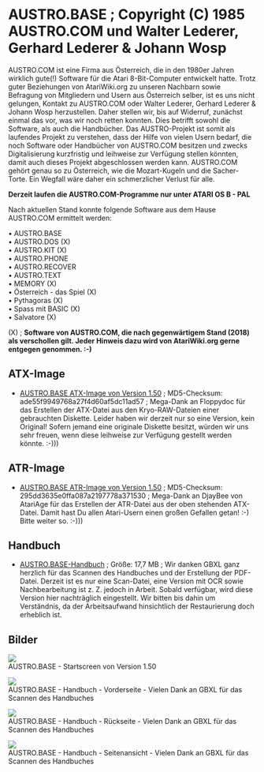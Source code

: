 # AUSTRO.BASE ; Copyright (C) 1985 AUSTRO.COM und Walter Lederer, Gerhard Lederer & Johann Wosp  
AUSTRO.COM ist eine Firma aus Österreich, die in den 1980er Jahren wirklich gute(!) Software für die Atari 8-Bit-Computer entwickelt hatte. Trotz guter Beziehungen von AtariWiki.org zu unseren Nachbarn sowie Befragung von Mitgliedern und Usern aus Österreich selber, ist es uns nicht gelungen, Kontakt zu AUSTRO.COM oder Walter Lederer, Gerhard Lederer & Johann Wosp herzustellen. Daher stellen wir, bis auf Widerruf, zunächst einmal das vor, was wir noch retten konnten. Dies betrifft sowohl die Software, als auch die Handbücher. Das AUSTRO-Projekt ist somit als laufendes Projekt zu verstehen, dass der Hilfe von vielen Usern bedarf, die noch Software oder Handbücher von AUSTRO.COM besitzen und zwecks Digitalisierung kurzfristig und leihweise zur Verfügung stellen könnten, damit auch dieses Projekt abgeschlossen werden kann. AUSTRO.COM gehört genau so zu Österreich, wie die Mozart-Kugeln und die Sacher-Torte. Ein Wegfall wäre daher ein schmerzlicher Verlust für alle.  
  
__Derzeit laufen die AUSTRO.COM-Programme nur unter ATARI OS B - PAL__  
  
Nach aktuellen Stand konnte folgende Software aus dem Hause AUSTRO.COM ermittelt werden:  
  
• AUSTRO.BASE  
• AUSTRO.DOS (X)  
• AUSTRO.KIT (X)  
• AUSTRO.PHONE  
• AUSTRO.RECOVER  
• AUSTRO.TEXT  
• MEMORY (X)  
• Österreich - das Spiel (X)  
• Pythagoras (X)  
• Spass mit BASIC (X)  
• Salvatore (X)  
  
(X) ; __Software von AUSTRO.COM, die nach gegenwärtigem Stand (2018) als verschollen gilt. Jeder Hinweis dazu wird von AtariWiki.org gerne entgegen genommen. :-)__  
  
## ATX-Image  
- [AUSTRO.BASE ATX-Image von Version 1.50](attachments/Austro_Base.ATX) ; MD5-Checksum: ade55f9949768a27f4d60af5dc11ad57 ; Mega-Dank an Floppydoc für das Erstellen der ATX-Datei aus den Kryo-RAW-Dateien einer gebrauchten Diskette. Leider haben wir derzeit nur so eine Version, kein Original! Sofern jemand eine originale Diskette besitzt, würden wir uns sehr freuen, wenn diese leihweise zur Verfügung gestellt werden könnte. :-)))  
  
## ATR-Image  
- [AUSTRO.BASE ATR-Image von Version 1.50](attachments/Austro.Base_1985Austro.ComATcr_CSS.atr) ; MD5-Checksum: 295dd3635e0ffa087a2197778a371530 ; Mega-Dank an DjayBee von AtariAge für das Erstellen der ATR-Datei aus der oben stehenden ATX-Datei. Damit hast Du allen Atari-Usern einen großen Gefallen getan! :-) Bitte weiter so. :-)))  
  
## Handbuch  
- [AUSTRO.BASE-Handbuch](attachments/AustroBase_V1-50_Scan_2018.pdf) ; Größe: 17,7 MB ; Wir danken GBXL ganz herzlich für das Scannen des Handbuches und der Erstellung der PDF-Datei. Derzeit ist es nur eine Scan-Datei, eine Version mit OCR sowie Nachbearbeitung ist z. Z. jedoch in Arbeit. Sobald verfügbar, wird diese Version hier nachträglich eingestellt. Wir bitten bis dahin um Verständnis, da der Arbeitsaufwand hinsichtlich der Restaurierung doch erheblich ist.  
  
## Bilder  
![](attachments/AUSTRO.BASE.png)  
AUSTRO.BASE - Startscreen von Version 1.50  
  
![](attachments/Cover.jpg)  
AUSTRO.BASE - Handbuch - Vorderseite - Vielen Dank an GBXL für das Scannen des Handbuches  
  
![](attachments/Back.jpg)  
AUSTRO.BASE - Handbuch - Rückseite - Vielen Dank an GBXL für das Scannen des Handbuches  
  
![](attachments/Side.jpg)  
AUSTRO.BASE - Handbuch - Seitenansicht - Vielen Dank an GBXL für das Scannen des Handbuches  

